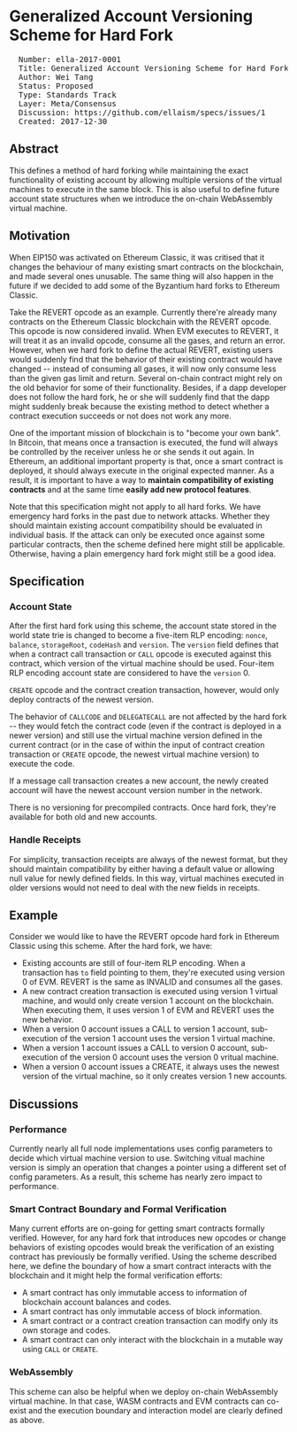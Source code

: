 # Generalized Account Versioning Scheme for Hard Fork

<pre>
  Number: ella-2017-0001
  Title: Generalized Account Versioning Scheme for Hard Fork
  Author: Wei Tang <hi@that.world>
  Status: Proposed
  Type: Standards Track
  Layer: Meta/Consensus
  Discussion: https://github.com/ellaism/specs/issues/1
  Created: 2017-12-30
</pre>
    
## Abstract

This defines a method of hard forking while maintaining the exact functionality of existing account by allowing multiple versions of the virtual machines to execute in the same block. This is also useful to define future account state structures when we introduce the on-chain WebAssembly virtual machine.

## Motivation

When EIP150 was activated on Ethereum Classic, it was critised that it changes the behaviour of many existing smart contracts on the blockchain, and made several ones unusable. The same thing will also happen in the future if we decided to add some of the Byzantium hard forks to Ethereum Classic.

Take the REVERT opcode as an example. Currently there're already many contracts on the Ethereum Classic blockchain with the REVERT opcode. This opcode is now considered invalid. When EVM executes to REVERT, it will treat it as an invalid opcode, consume all the gases, and return an error. However, when we hard fork to define the actual REVERT, existing users would suddenly find that the behavior of their existing contract would have changed -- instead of consuming all gases, it will now only consume less than the given gas limit and return. Several on-chain contract might rely on the old behavior for some of their functionality. Besides, if a dapp developer does not follow the hard fork, he or she will suddenly find that the dapp might suddenly break because the existing method to detect whether a contract execution succeeds or not does not work any more.

One of the important mission of blockchain is to "become your own bank". In Bitcoin, that means once a transaction is executed, the fund will always be controlled by the receiver unless he or she sends it out again. In Ethereum, an additional important property is that, once a smart contract is deployed, it should always execute in the original expected manner. As a result, it is important to have a way to **maintain compatibility of existing contracts** and at the same time **easily add new protocol features**.

Note that this specification might not apply to all hard forks. We have emergency hard forks in the past due to network attacks. Whether they should maintain existing account compatibility should be evaluated in individual basis. If the attack can only be executed once against some particular contracts, then the scheme defined here might still be applicable. Otherwise, having a plain emergency hard fork might still be a good idea.

## Specification

### Account State

After the first hard fork using this scheme, the account state stored in the world state trie is changed to become a five-item RLP encoding: `nonce`, `balance`, `storageRoot`, `codeHash` and `version`. The `version` field defines that when a contract call transaction or `CALL` opcode is executed against this contract, which version of the virtual machine should be used. Four-item RLP encoding account state are considered to have the `version` 0.

`CREATE` opcode and the contract creation transaction, however, would only deploy contracts of the newest version.

The behavior of `CALLCODE` and `DELEGATECALL` are not affected by the hard fork -- they would fetch the contract code (even if the contract is deployed in a newer version) and still use the virtual machine version defined in the current contract (or in the case of within the input of contract creation transaction or `CREATE` opcode, the newest virtual machine version) to execute the code.

If a message call transaction creates a new account, the newly created account will have the newest account version number in the network.

There is no versioning for precompiled contracts. Once hard fork, they're available for both old and new accounts.

### Handle Receipts

For simplicity, transaction receipts are always of the newest format, but they should maintain compatibility by either having a default value or allowing null value for newly defined fields. In this way, virtual machines executed in older versions would not need to deal with the new fields in receipts.

## Example

Consider we would like to have the REVERT opcode hard fork in Ethereum Classic using this scheme. After the hard fork, we have:

* Existing accounts are still of four-item RLP encoding. When a transaction has `to` field pointing to them, they're executed using version 0 of EVM. REVERT is the same as INVALID and consumes all the gases.
* A new contract creation transaction is executed using version 1 virtual machine, and would only create version 1 account on the blockchain. When executing them, it uses version 1 of EVM and REVERT uses the new behavior.
* When a version 0 account issues a CALL to version 1 account, sub-execution of the version 1 account uses the version 1 virtual machine.
* When a version 1 account issues a CALL to version 0 account, sub-execution of the version 0 account uses the version 0 vritual machine.
* When a version 0 account issues a CREATE, it always uses the newest version of the virtual machine, so it only creates version 1 new accounts.

## Discussions

### Performance

Currently nearly all full node implementations uses config parameters to decide which virtual machine version to use. Switching vitual machine version is simply an operation that changes a pointer using a different set of config parameters. As a result, this scheme has nearly zero impact to performance.

### Smart Contract Boundary and Formal Verification

Many current efforts are on-going for getting smart contracts formally verified. However, for any hard fork that introduces new opcodes or change behaviors of existing opcodes would break the verification of an existing contract has previously be formally verified. Using the scheme described here, we define the boundary of how a smart contract interacts with the blockchain and it might help the formal verification efforts:

* A smart contract has only immutable access to information of blockchain account balances and codes.
* A smart contract has only immutable access of block information.
* A smart contract or a contract creation transaction can modify only its own storage and codes.
* A smart contract can only interact with the blockchain in a mutable way using `CALL` or `CREATE`.

### WebAssembly

This scheme can also be helpful when we deploy on-chain WebAssembly virtual machine. In that case, WASM contracts and EVM contracts can co-exist and the execution boundary and interaction model are clearly defined as above.
